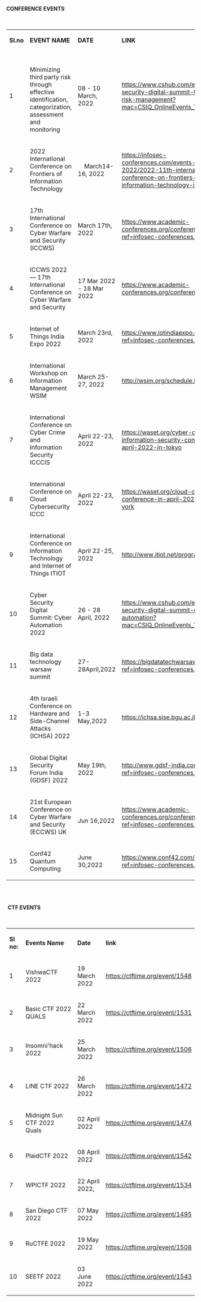<p><strong>CONFERENCE EVENTS</strong></p>
<p>&nbsp;</p>
<table>
<tbody>
<tr>
<td>
<p><strong>Sl.no</strong></p>
</td>
<td>
<p><strong>EVENT NAME</strong></p>
</td>
<td>
<p><strong>DATE</strong></p>
</td>
<td>
<p><strong>LINK</strong></p>
</td>
</tr>
<tr>
<td>
<p><span style="font-weight: 400;">1</span></p>
</td>
<td><br />
<p><span style="font-weight: 400;">Minimizing third party risk through effective identification, categorization, assessment and monitoring</span></p>
</td>
<td>
<p><span style="font-weight: 400;">08 - 10 March, 2022&nbsp;</span></p>
</td>
<td>
<p><a href="https://www.cshub.com/events-cyber-security-digital-summit-third-party-risk-management?mac=CSIQ_OnlineEvents_Title_Listing"><span style="font-weight: 400;">https://www.cshub.com/events-cyber-security-digital-summit-third-party-risk-management?mac=CSIQ_OnlineEvents_Title_Listing</span></a></p>
</td>
</tr>
<tr>
<td>
<p><span style="font-weight: 400;">2</span></p>
</td>
<td>
<p><span style="font-weight: 400;">2022 International Conference on Frontiers of Information Technology</span></p>
</td>
<td>
<p><span style="font-weight: 400;">&nbsp; &nbsp; March14-16, 2022</span></p>
</td>
<td>
<p><a href="https://infosec-conferences.com/events-in-2022/2022-11th-international-conference-on-frontiers-of-information-technology-icfit/"><span style="font-weight: 400;">https://infosec-conferences.com/events-in-2022/2022-11th-international-conference-on-frontiers-of-information-technology-icfit/</span></a></p>
</td>
</tr>
<tr>
<td>
<p><span style="font-weight: 400;">3</span></p>
</td>
<td>
<p><span style="font-weight: 400;">17th International Conference on Cyber Warfare and Security (ICCWS)</span></p>
</td>
<td>
<p><span style="font-weight: 400;">March 17th, 2022</span></p>
</td>
<td>
<p><a href="https://www.academic-conferences.org/conferences/iccws/?ref=infosec-conferences.com"><span style="font-weight: 400;">https://www.academic-conferences.org/conferences/iccws/?ref=infosec-conferences.com</span></a></p>
</td>
</tr>
<tr>
<td>
<p><span style="font-weight: 400;">4</span></p>
</td>
<td>
<p><span style="font-weight: 400;">ICCWS 2022 &mdash; 17th International Conference on Cyber Warfare and Security</span></p>
</td>
<td>
<p><span style="font-weight: 400;">17 Mar 2022 - 18 Mar 2022&nbsp;</span></p>
</td>
<td>
<p><a href="https://www.academic-conferences.org/conferences/iccws/"><span style="font-weight: 400;">https://www.academic-conferences.org/conferences/iccws/</span></a></p>
</td>
</tr>
<tr>
<td>
<p><span style="font-weight: 400;">5</span></p>
</td>
<td>
<p><span style="font-weight: 400;">Internet of Things India Expo 2022</span></p>
</td>
<td>
<p><span style="font-weight: 400;">March 23rd, 2022</span></p>
</td>
<td>
<p><a href="https://www.iotindiaexpo.com/?ref=infosec-conferences.com"><span style="font-weight: 400;">https://www.iotindiaexpo.com/?ref=infosec-conferences.com</span></a></p>
</td>
</tr>
<tr>
<td>
<p><span style="font-weight: 400;">6</span></p>
</td>
<td>
<p><span style="font-weight: 400;">International Workshop on Information Management WSIM</span></p>
</td>
<td>
<p><span style="font-weight: 400;">March 25-27, 2022</span></p>
</td>
<td>
<p><a href="http://wsim.org/schedule.html"><span style="font-weight: 400;">http://wsim.org/schedule.html</span></a></p>
</td>
</tr>
<tr>
<td>
<p><span style="font-weight: 400;">7</span></p>
</td>
<td>
<p><span style="font-weight: 400;">International Conference on Cyber Crime and Information Security ICCCIS</span></p>
</td>
<td>
<p><span style="font-weight: 400;">April 22-23, 2022</span></p>
</td>
<td>
<p><a href="https://waset.org/cyber-crime-and-information-security-conference-in-april-2022-in-tokyo"><span style="font-weight: 400;">https://waset.org/cyber-crime-and-information-security-conference-in-april-2022-in-tokyo</span></a></p>
</td>
</tr>
<tr>
<td>
<p><span style="font-weight: 400;">8</span></p>
</td>
<td>
<p><span style="font-weight: 400;">International Conference on Cloud Cybersecurity ICCC</span></p>
</td>
<td>
<p><span style="font-weight: 400;">April 22-23, 2022</span></p>
</td>
<td>
<p><a href="https://waset.org/cloud-cybersecurity-conference-in-april-2022-in-new-york"><span style="font-weight: 400;">https://waset.org/cloud-cybersecurity-conference-in-april-2022-in-new-york</span></a></p>
</td>
</tr>
<tr>
<td>
<p><span style="font-weight: 400;">9</span></p>
</td>
<td>
<p><span style="font-weight: 400;">International Conference on Information Technology and Internet of Things ITIOT</span></p>
</td>
<td>
<p><span style="font-weight: 400;">April 22-25, 2022</span></p>
</td>
<td>
<p><a href="http://www.itiot.net/program.html"><span style="font-weight: 400;">http://www.itiot.net/program.html</span></a></p>
</td>
</tr>
<tr>
<td>
<p><span style="font-weight: 400;">10</span></p>
</td>
<td>
<p><span style="font-weight: 400;">Cyber Security Digital Summit: Cyber Automation 2022</span></p>
</td>
<td>
<p><span style="font-weight: 400;">26 - 28 April, 2022</span></p>
</td>
<td>
<p><a href="https://www.cshub.com/events-cyber-security-digital-summit-cyber-automation?mac=CSIQ_OnlineEvents_Title_Listing"><span style="font-weight: 400;">https://www.cshub.com/events-cyber-security-digital-summit-cyber-automation?mac=CSIQ_OnlineEvents_Title_Listing</span></a></p>
</td>
</tr>
<tr>
<td>
<p><span style="font-weight: 400;">11</span></p>
</td>
<td>
<p><span style="font-weight: 400;">Big data technology warsaw summit</span></p>
</td>
<td>
<p><span style="font-weight: 400;">27-28April,2022</span></p>
</td>
<td>
<p><a href="https://bigdatatechwarsaw.eu/?ref=infosec-conferences.com"><span style="font-weight: 400;">https://bigdatatechwarsaw.eu/?ref=infosec-conferences.com</span></a></p>
</td>
</tr>
<tr>
<td>
<p><span style="font-weight: 400;">12</span></p>
</td>
<td>
<p><span style="font-weight: 400;">4th Israeli Conference on Hardware and Side-Channel Attacks (ICHSA) 2022</span></p>
</td>
<td>
<p><span style="font-weight: 400;">1-3 May,2022</span></p>
</td>
<td>
<p><a href="https://ichsa.sise.bgu.ac.il/2022/"><span style="font-weight: 400;">https://ichsa.sise.bgu.ac.il/2022/</span></a></p>
</td>
</tr>
<tr>
<td>
<p><span style="font-weight: 400;">13</span></p>
</td>
<td>
<p><span style="font-weight: 400;">Global Digital Security Forum India (GDSF) 2022</span></p>
</td>
<td>
<p><span style="font-weight: 400;">May 19th, 2022 </span><span style="font-weight: 400;">&nbsp;&nbsp;&nbsp; </span></p>
</td>
<td>
<p><a href="http://www.gdsf-india.com/index.html?ref=infosec-conferences.com"><span style="font-weight: 400;">http://www.gdsf-india.com/index.html?ref=infosec-conferences.com</span></a></p>
</td>
</tr>
<tr>
<td>
<p><span style="font-weight: 400;">14</span></p>
</td>
<td>
<p><span style="font-weight: 400;">21st European Conference on Cyber Warfare and Security (ECCWS) UK</span></p>
</td>
<td><br />
<p><span style="font-weight: 400;">Jun 16,2022</span></p>
</td>
<td>
<p><a href="https://www.academic-conferences.org/conferences/eccws/?ref=infosec-conferences.com"><span style="font-weight: 400;">https://www.academic-conferences.org/conferences/eccws/?ref=infosec-conferences.com</span></a></p>
</td>
</tr>
<tr>
<td>
<p><span style="font-weight: 400;">15</span></p>
</td>
<td>
<p><span style="font-weight: 400;">Conf42 Quantum Computing</span></p>
</td>
<td>
<p><span style="font-weight: 400;">June 30,2022</span></p>
</td>
<td>
<p><a href="https://www.conf42.com/quantum2022?ref=infosec-conferences.com"><span style="font-weight: 400;">https://www.conf42.com/quantum2022?ref=infosec-conferences.com</span></a></p>
</td>
</tr>
</tbody>
</table>
<p><br /><br /></p>
<p><span style="font-weight: 400;">&nbsp;</span><strong>CTF EVENTS</strong></p>
<p>&nbsp;</p>
<table>
<tbody>
<tr>
<td>
<p><strong>Sl no:</strong></p>
</td>
<td>
<p><strong>Events Name</strong></p>
</td>
<td>
<p><strong>Date</strong></p>
</td>
<td>
<p><strong> link</strong></p>
</td>
</tr>
<tr>
<td>
<p><span style="font-weight: 400;">1</span></p>
</td>
<td>
<p><span style="font-weight: 400;">VishwaCTF 2022</span></p>
</td>
<td>
<p><span style="font-weight: 400;">19 March 2022</span></p>
</td>
<td>
<p><a href="https://ctftime.org/event/1548"><span style="font-weight: 400;">https://ctftime.org/event/1548</span></a></p>
</td>
</tr>
<tr>
<td>
<p><span style="font-weight: 400;">2</span></p>
</td>
<td>
<p><span style="font-weight: 400;">Basic CTF 2022 QUALS</span></p>
</td>
<td>
<p><span style="font-weight: 400;">22 March 2022</span></p>
</td>
<td>
<p><a href="https://ctftime.org/event/1531"><span style="font-weight: 400;">https://ctftime.org/event/1531</span></a></p>
</td>
</tr>
<tr>
<td>
<p><span style="font-weight: 400;">3</span></p>
</td>
<td>
<p><span style="font-weight: 400;">Insomni'hack 2022</span></p>
</td>
<td>
<p><span style="font-weight: 400;">25 March 2022</span></p>
</td>
<td>
<p><a href="https://ctftime.org/event/1506"><span style="font-weight: 400;">https://ctftime.org/event/1506</span></a></p>
</td>
</tr>
<tr>
<td>
<p><span style="font-weight: 400;">4</span></p>
</td>
<td>
<p><span style="font-weight: 400;">LINE CTF 2022</span></p>
</td>
<td>
<p><span style="font-weight: 400;">26 March 2022</span></p>
</td>
<td>
<p><a href="https://ctftime.org/event/1472"><span style="font-weight: 400;">https://ctftime.org/event/1472</span></a></p>
</td>
</tr>
<tr>
<td>
<p><span style="font-weight: 400;">5</span></p>
</td>
<td>
<p><span style="font-weight: 400;">Midnight Sun CTF 2022 Quals</span></p>
</td>
<td>
<p><span style="font-weight: 400;">02 April 2022</span></p>
</td>
<td>
<p><a href="https://ctftime.org/event/1474"><span style="font-weight: 400;">https://ctftime.org/event/1474</span></a></p>
</td>
</tr>
<tr>
<td>
<p><span style="font-weight: 400;">6</span></p>
</td>
<td>
<p><span style="font-weight: 400;">PlaidCTF 2022</span></p>
</td>
<td>
<p><span style="font-weight: 400;">08 April 2022</span></p>
</td>
<td>
<p><a href="https://ctftime.org/event/1542"><span style="font-weight: 400;">https://ctftime.org/event/1542</span></a></p>
</td>
</tr>
<tr>
<td>
<p><span style="font-weight: 400;">7</span></p>
</td>
<td>
<p><span style="font-weight: 400;">WPICTF 2022</span></p>
</td>
<td>
<p><span style="font-weight: 400;">22 April 2022,</span></p>
</td>
<td>
<p><a href="https://ctftime.org/event/1534"><span style="font-weight: 400;">https://ctftime.org/event/1534</span></a></p>
</td>
</tr>
<tr>
<td>
<p><span style="font-weight: 400;">8</span></p>
</td>
<td>
<p><span style="font-weight: 400;">San Diego CTF 2022</span></p>
</td>
<td>
<p><span style="font-weight: 400;">07 May 2022</span></p>
</td>
<td>
<p><a href="https://ctftime.org/event/1495"><span style="font-weight: 400;">https://ctftime.org/event/1495</span></a></p>
</td>
</tr>
<tr>
<td>
<p><span style="font-weight: 400;">9</span></p>
</td>
<td>
<p><span style="font-weight: 400;">RuCTFE 2022</span></p>
</td>
<td>
<p><span style="font-weight: 400;">19 May 2022</span></p>
</td>
<td><br />
<p><a href="https://ctftime.org/event/1508"><span style="font-weight: 400;">https://ctftime.org/event/1508</span></a></p>
</td>
</tr>
<tr>
<td>
<p><span style="font-weight: 400;">10</span></p>
</td>
<td>
<p><span style="font-weight: 400;">SEETF 2022</span></p>
</td>
<td>
<p><span style="font-weight: 400;">03 June 2022</span></p>
</td>
<td>
<p><a href="https://ctftime.org/event/1543"><span style="font-weight: 400;">https://ctftime.org/event/1543</span></a></p>
</td>
</tr>
</tbody>
</table>
<p>&nbsp;</p>

